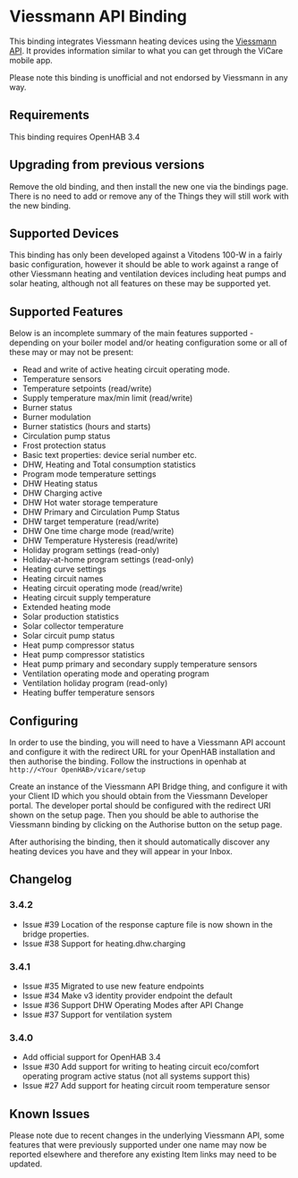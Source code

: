Viessmann API Binding
=====================

This binding integrates Viessmann heating devices using the [Viessmann API](https://developer.viessmann.com/start.html).
It provides information similar to what you can get through the ViCare mobile app.

Please note this binding is unofficial and not endorsed by Viessmann in any way.

Requirements
------------

This binding requires OpenHAB 3.4

Upgrading from previous versions
--------------------------------

Remove the old binding, and then install the new one via the bindings page. There is no need to add or remove any of the Things they will still work with the new binding.

Supported Devices
----------------

This binding has only been developed against a Vitodens 100-W in a fairly
basic configuration, however it should be able to work against a range of other Viessmann heating and ventilation 
devices including heat pumps and solar heating, although not all features on these may be supported yet.

Supported Features
------------------

Below is an incomplete summary of the main features supported - depending on your boiler model and/or heating
configuration some or all of these may or may not be present:

* Read and write of active heating circuit operating mode.
* Temperature sensors
* Temperature setpoints (read/write)
* Supply temperature max/min limit (read/write)
* Burner status
* Burner modulation
* Burner statistics (hours and starts)
* Circulation pump status
* Frost protection status
* Basic text properties: device serial number etc.
* DHW, Heating and Total consumption statistics
* Program mode temperature settings
* DHW Heating status
* DHW Charging active
* DHW Hot water storage temperature
* DHW Primary and Circulation Pump Status
* DHW target temperature (read/write)
* DHW One time charge mode (read/write)
* DHW Temperature Hysteresis (read/write)
* Holiday program settings (read-only)
* Holiday-at-home program settings (read-only)
* Heating curve settings
* Heating circuit names
* Heating circuit operating mode (read/write)
* Heating circuit supply temperature
* Extended heating mode
* Solar production statistics
* Solar collector temperature
* Solar circuit pump status
* Heat pump compressor status
* Heat pump compressor statistics
* Heat pump primary and secondary supply temperature sensors
* Ventilation operating mode and operating program
* Ventilation holiday program (read-only)
* Heating buffer temperature sensors

Configuring
-----------

In order to use the binding, you will need to have a Viessmann API account and
configure it with the redirect URL for your OpenHAB installation and then authorise 
the binding. Follow the instructions in openhab at `http://<Your OpenHAB>/vicare/setup`

Create an instance of the Viessmann API Bridge thing, and configure it with your Client ID 
which you should obtain from the Viessmann Developer portal. The developer portal should be 
configured with the redirect URI shown on the setup page. Then you should be able to 
authorise the Viessmann binding by clicking on the Authorise button on the setup page.

After authorising the binding, then it should automatically discover any heating devices you have
and they will appear in your Inbox.

Changelog
---------
### 3.4.2
* Issue #39 Location of the response capture file is now shown in the bridge properties.
* Issue #38 Support for heating.dhw.charging

### 3.4.1

* Issue #35 Migrated to use new feature endpoints
* Issue #34 Make v3 identity provider endpoint the default
* Issue #36 Support DHW Operating Modes after API Change
* Issue #37 Support for ventilation system

### 3.4.0

* Add official support for OpenHAB 3.4
* Issue #30 Add support for writing to heating circuit eco/comfort operating program active status (not all systems support this)
* Issue #27 Add support for heating circuit room temperature sensor

Known Issues
------------

Please note due to recent changes in the underlying Viessmann API, some features that were
previously supported under one name may now be reported elsewhere and therefore any existing Item links may need to be updated.